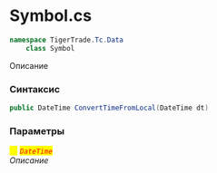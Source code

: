 
# Symbol.cs
```csharp
namespace TigerTrade.Tc.Data  
    class Symbol
```

Описание

### Синтаксис
```csharp
public DateTime ConvertTimeFromLocal(DateTime dt)
```

### Параметры  
<mark style="color:yellow;">`dt`</mark> <mark style="color:red;">*`DateTime`*</mark>  
 *Описание*  
  

                    
                    